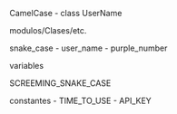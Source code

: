 CamelCase - class UserName

modulos/Clases/etc.



snake_case - user_name - purple_number

variables



SCREEMING_SNAKE_CASE

constantes - TIME_TO_USE - API_KEY